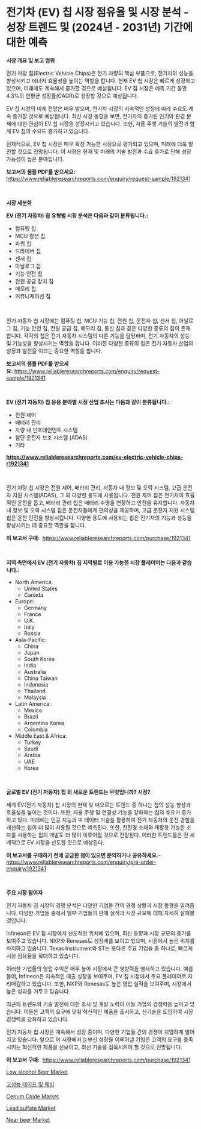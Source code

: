 <p><h1>전기차 (EV) 칩 시장 점유율 및 시장 분석 - 성장 트렌드 및 (2024년 - 2031년) 기간에 대한 예측</h1></p><p><strong>시장 개요 및 보고 범위</strong></p>
<p><p>전기 차량 칩(Electric Vehicle Chips)은 전기 차량의 핵심 부품으로, 전기차의 성능을 향상시키고 에너지 효율성을 높이는 역할을 합니다. 현재 EV 칩 시장은 빠르게 성장하고 있으며, 미래에도 계속해서 증가할 것으로 예상됩니다. EV 칩 시장은 예측 기간 동안 4.3%의 연평균 성장률(CAGR)로 성장할 것으로 예상됩니다.</p><p>EV 칩 시장의 미래 전망은 매우 밝으며, 전기차 시장의 지속적인 성장에 따라 수요도 계속 증가할 것으로 예상됩니다. 최신 시장 동향을 보면, 전기차의 증가된 인기와 환경 문제에 대한 관심이 EV 칩 시장을 성장시키고 있습니다. 또한, 자율 주행 기술의 발전과 함께 EV 칩의 수요도 증가하고 있습니다.</p><p>전체적으로, EV 칩 시장은 매우 확장 가능한 시장으로 평가되고 있으며, 미래에 더욱 발전할 것으로 전망됩니다. 이 시장은 현재 및 미래의 기술 발전과 수요 증가로 인해 성장 가능성이 높은 분야입니다.</p></p>
<p><strong>보고서의 샘플 PDF를 받으세요:</strong> <a href="https://www.reliableresearchreports.com/enquiry/request-sample/1921341">https://www.reliableresearchreports.com/enquiry/request-sample/1921341</a></p>
<p>&nbsp;</p>
<p><strong>시장 세분화</strong></p>
<p><strong>EV (전기 자동차) 칩 유형별 시장 분석은 다음과 같이 분류됩니다.:</strong></p>
<p><ul><li>컴퓨팅 칩</li><li>MCU 펑션 칩</li><li>파워 칩</li><li>드라이버 칩</li><li>센서 칩</li><li>아날로그 칩</li><li>기능 안전 칩</li><li>전원 공급 장치 칩</li><li>메모리 칩</li><li>커뮤니케이션 칩</li></ul></p>
<p>&nbsp;</p>
<p><p>전기 자동차 칩 시장에는 컴퓨팅 칩, MCU 기능 칩, 전원 칩, 운전자 칩, 센서 칩, 아날로그 칩, 기능 안전 칩, 전원 공급 칩, 메모리 칩, 통신 칩과 같은 다양한 종류의 칩이 존재합니다. 각각의 칩은 전기 자동차 시스템의 다른 기능을 담당하며, 전기 자동차의 성능 및 기능성을 향상시키는 역할을 합니다. 이러한 다양한 종류의 칩은 전기 자동차 산업의 성장과 발전을 이끄는 중요한 역할을 합니다.</p></p>
<p><strong>보고서의 샘플 PDF를 받으세요:</strong>&nbsp;<a href="https://www.reliableresearchreports.com/enquiry/request-sample/1921341">https://www.reliableresearchreports.com/enquiry/request-sample/1921341</a></p>
<p>&nbsp;</p>
<p><strong> EV (전기 자동차) 칩 응용 분야별 시장 산업 조사는 다음과 같이 분류됩니다.:</strong></p>
<p><ul><li>전원 제어</li><li>배터리 관리</li><li>차량 내 인포테인먼트 시스템</li><li>첨단 운전자 보조 시스템 (ADAS)</li><li>기타</li></ul></p>
<p><strong><a href="https://www.reliableresearchreports.com/ev-electric-vehicle-chips-r1921341">https://www.reliableresearchreports.com/ev-electric-vehicle-chips-r1921341</a></strong></p>
<p>&nbsp;</p>
<p><p>전기 차량 칩 시장은 전원 제어, 배터리 관리, 자동차 내 정보 및 오락 시스템, 고급 운전자 지원 시스템(ADAS), 그 외 다양한 용도에 사용됩니다. 전원 제어 칩은 전기차의 효율적인 운전을 돕고, 배터리 관리 칩은 배터리 수명을 연장하고 안전을 유지합니다. 자동차 내 정보 및 오락 시스템 칩은 운전자들에게 편의성을 제공하며, 고급 운전자 지원 시스템 칩은 운전 안전을 향상시킵니다. 다양한 용도에 사용되는 칩은 전기차의 기능과 성능을 향상시키는 데 중요한 역할을 합니다.</p></p>
<p><strong>이 보고서 구매:</strong>&nbsp; <a href="https://www.reliableresearchreports.com/purchase/1921341">https://www.reliableresearchreports.com/purchase/1921341</a></p>
<p>&nbsp;</p>
<p><strong>지역 측면에서 EV (전기 자동차) 칩 지역별로 이용 가능한 시장 플레이어는 다음과 같습니다.:</strong></p>
<p><ul>
    <li>
        North America:
        <ul>
            <li>United States</li>
            <li>Canada</li>
        </ul>
    </li>
    <li>
        Europe:
        <ul>
            <li>Germany</li>
            <li>France</li>
            <li>U.K.</li>
            <li>Italy</li>
            <li>Russia</li>
        </ul>
    </li>
    <li>
        Asia-Pacific:
        <ul>
            <li>China</li>
            <li>Japan</li>
            <li>South Korea</li>
            <li>India</li>
            <li>Australia</li>
            <li>China Taiwan</li>
            <li>Indonesia</li>
            <li>Thailand</li>
            <li>Malaysia</li>
        </ul>
    </li>
    <li>
        Latin America:
        <ul>
            <li>Mexico</li>
            <li>Brazil</li>
            <li>Argentina Korea</li>
            <li>Colombia</li>
        </ul>
    </li>
    <li>
        Middle East & Africa:
        <ul>
            <li>Turkey</li>
            <li>Saudi</li>
            <li>Arabia</li>
            <li>UAE</li>
            <li>Korea</li>
        </ul>
    </li>
    </ul></p>
<p>&nbsp;</p>
<p><strong>글로벌 EV (전기 자동차) 칩 의 새로운 트렌드는 무엇입니까? 시장?</strong></p>
<p><p>세계 EV(전기 자동차) 칩 시장의 현재 및 떠오르는 트렌드 중 하나는 칩의 성능 향상과 효율성을 높이는 것이다. 또한, 자율 주행 및 연결성 기능을 강화하는 칩의 수요가 증가하고 있다. 미래에는 인공 지능과 빅 데이터 기술을 활용하여 전기 자동차의 운전 경험을 개선하는 칩이 더 많이 사용될 것으로 예측된다. 또한, 친환경 소재와 재활용 가능한 소자를 사용하는 칩의 개발도 더 많이 이루어질 것으로 전망된다. 이러한 트렌드들은 전 세계적으로 EV 시장을 선도할 것으로 예상된다.</p></p>
<p><strong>이 보고서를 구매하기 전에 궁금한 점이 있으면 문의하거나 공유하세요.</strong>- <a href="https://www.reliableresearchreports.com/enquiry/pre-order-enquiry/1921341">https://www.reliableresearchreports.com/enquiry/pre-order-enquiry/1921341</a></p>
<p>&nbsp;</p>
<p><strong>주요 시장 참여자</strong></p>
<p><p>전기 자동차 칩 시장의 경쟁 분석은 다양한 기업들 간의 경쟁 상황과 시장 동향을 알려줍니다. 다양한 기업들 중에서 일부 기업들의 판매 실적과 시장 규모에 대해 자세히 살펴볼 것입니다.</p><p>Infineon은 EV 칩 시장에서 선도적인 위치에 있으며, 최신 동향과 시장 규모의 증가를 보여주고 있습니다. NXP와 Renesas도 성장세를 보이고 있으며, 시장에서 높은 위치를 차지하고 있습니다. Texas Instrument와 ST는 또다른 주요 기업들 중 하나로, 빠르게 시장 점유율을 확대하고 있습니다.</p><p>이러한 기업들의 영업 수익은 매우 높아 시장에서 큰 영향력을 행사하고 있습니다. 예를 들어, Infineon은 지속적인 매출 성장을 보여주며, EV 칩 시장에서 주요 플레이어로 자리매김하고 있습니다. 또한, NXP와 Renesas도 높은 영업 실적을 보여주며, 시장에서 높은 성과를 거두고 있습니다.</p><p>최근의 트렌드와 기술 발전에 대한 조사 및 개발 노력이 이들 기업의 경쟁력을 높이고 있습니다. 이들은 고객의 요구에 맞춰 혁신적인 제품을 출시하고, 신기술을 도입하여 시장 경쟁력을 강화하고 있습니다.</p><p>전기 자동차 칩 시장은 계속해서 성장 중이며, 다양한 기업들 간의 경쟁이 치열하게 벌어지고 있습니다. 앞으로 이 시장에서 눈부신 성장을 이루어낼 기업은 고객의 요구를 충족시키는 혁신적인 제품을 선보이고, 최신 기술을 접목시켜야 할 것으로 전망됩니다.</p></p>
<p><strong>이 보고서 구매:</strong>&nbsp;&nbsp;<a href="https://www.reliableresearchreports.com/purchase/1921341">https://www.reliableresearchreports.com/purchase/1921341</a></p>
<p><p><a href="https://issuu.com/reportprime-2/docs/low-alcohol-beer-market-size-2030.pptx">Low alcohol Beer Market</a></p><p><a href="https://github.com/lzrvbyqzftro57/Market-Research-Report-List-2/blob/main/1773323110758.md">고성능 테이프 및 웨빙</a></p><p><a href="https://github.com/vimar16th/Market-Research-Report-List-5/blob/main/cerium-oxide-market.md">Cerium Oxide Market</a></p><p><a href="https://github.com/JameTravis/Market-Research-Report-List-5/blob/main/lead-sulfate-market.md">Lead sulfate Market</a></p><p><a href="https://issuu.com/reportprime-2/docs/near-beer-market-size-2030.pptx">Near beer Market</a></p></p>
